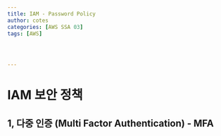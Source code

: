 ```yaml
---
title: IAM - Password Policy
author: cotes   
categories: [AWS SSA 03]
tags: [AWS]




---
```


# IAM 보안 정책



## 1, 다중 인증 (Multi Factor Authentication) - MFA

